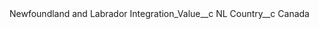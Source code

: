 <?xml version="1.0" encoding="UTF-8"?>
<CustomMetadata xmlns="http://soap.sforce.com/2006/04/metadata" xmlns:xsi="http://www.w3.org/2001/XMLSchema-instance" xmlns:xsd="http://www.w3.org/2001/XMLSchema">
	<label>Newfoundland and Labrador</label>
	<values>
		<field>Integration_Value__c</field>
		<value xsi:type="xsd:string">NL</value>
	</values>
	<values>
		<field>Country__c</field>
		<value xsi:type="xsd:string">Canada</value>
	</values>
</CustomMetadata>